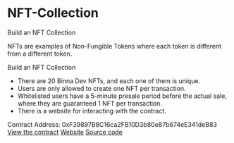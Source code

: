 # NFT-Collection
Build an NFT Collection

NFTs are examples of Non-Fungible Tokens where each token is different from a different token.

Build an NFT Collection

- There are 20 Binna Dev NFTs, and each one of them is unique.
- Users are only allowed to create one NFT per transaction.
- Whitelisted users have a 5-minute presale period before the actual sale, where they are guaranteed 1 NFT per transaction.
- There is a website for interacting with the contract.

Contract Address: 0xF39897B8C16ca2FB10D3b80e87b674eE341deB83
[View the contract](https://goerli.etherscan.io/address/0xF39897B8C16ca2FB10D3b80e87b674eE341deB83)
[Website](https://nft-collection-tau-three.vercel.app/)
[Source code](https://github.com/obinnafranklinduru/NFT-Collection)